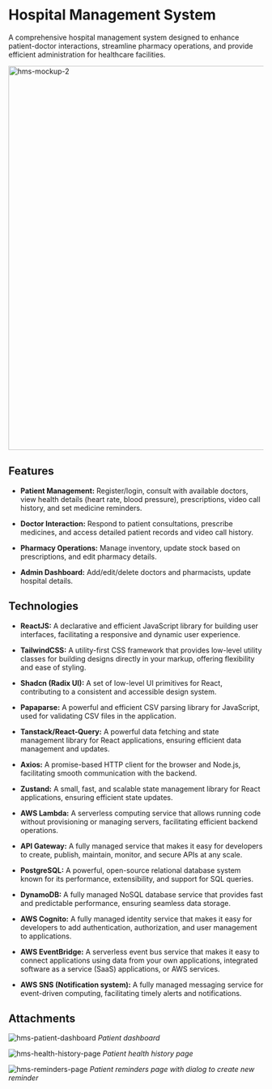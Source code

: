 # Hospital Management System

A comprehensive hospital management system designed to enhance patient-doctor interactions, streamline pharmacy operations, and provide efficient administration for healthcare facilities.

<img width="1197" height="759" alt="hms-mockup-2" src="https://github.com/user-attachments/assets/4a901a72-17de-40c6-ae0a-e2b15f2d7b43" />

## Features

- **Patient Management:** Register/login, consult with available doctors, view health details (heart rate, blood pressure), prescriptions, video call history, and set medicine reminders.

- **Doctor Interaction:** Respond to patient consultations, prescribe medicines, and access detailed patient records and video call history.

- **Pharmacy Operations:** Manage inventory, update stock based on prescriptions, and edit pharmacy details.

- **Admin Dashboard:** Add/edit/delete doctors and pharmacists, update hospital details.

## Technologies

- **ReactJS:** A declarative and efficient JavaScript library for building user interfaces, facilitating a responsive and dynamic user experience.

- **TailwindCSS:** A utility-first CSS framework that provides low-level utility classes for building designs directly in your markup, offering flexibility and ease of styling.

- **Shadcn (Radix UI):** A set of low-level UI primitives for React, contributing to a consistent and accessible design system.

- **Papaparse:** A powerful and efficient CSV parsing library for JavaScript, used for validating CSV files in the application.

- **Tanstack/React-Query:** A powerful data fetching and state management library for React applications, ensuring efficient data management and updates.

- **Axios:** A promise-based HTTP client for the browser and Node.js, facilitating smooth communication with the backend.

- **Zustand:** A small, fast, and scalable state management library for React applications, ensuring efficient state updates.

- **AWS Lambda:** A serverless computing service that allows running code without provisioning or managing servers, facilitating efficient backend operations.

- **API Gateway:** A fully managed service that makes it easy for developers to create, publish, maintain, monitor, and secure APIs at any scale.

- **PostgreSQL:** A powerful, open-source relational database system known for its performance, extensibility, and support for SQL queries.

- **DynamoDB:** A fully managed NoSQL database service that provides fast and predictable performance, ensuring seamless data storage.

- **AWS Cognito:** A fully managed identity service that makes it easy for developers to add authentication, authorization, and user management to applications.

- **AWS EventBridge:** A serverless event bus service that makes it easy to connect applications using data from your own applications, integrated software as a service (SaaS) applications, or AWS services.

- **AWS SNS (Notification system):** A fully managed messaging service for event-driven computing, facilitating timely alerts and notifications.

## Attachments

![hms-patient-dashboard](https://github.com/user-attachments/assets/60d17dfa-f8cd-43db-8093-986612584960)
_Patient dashboard_

![hms-health-history-page](https://github.com/user-attachments/assets/92511001-8e87-4a62-ba0e-c5cc8428f697)
_Patient health history page_

![hms-reminders-page](https://github.com/user-attachments/assets/649cabbc-6375-499c-8685-a6aa95fb9419)
_Patient reminders page with dialog to create new reminder_
